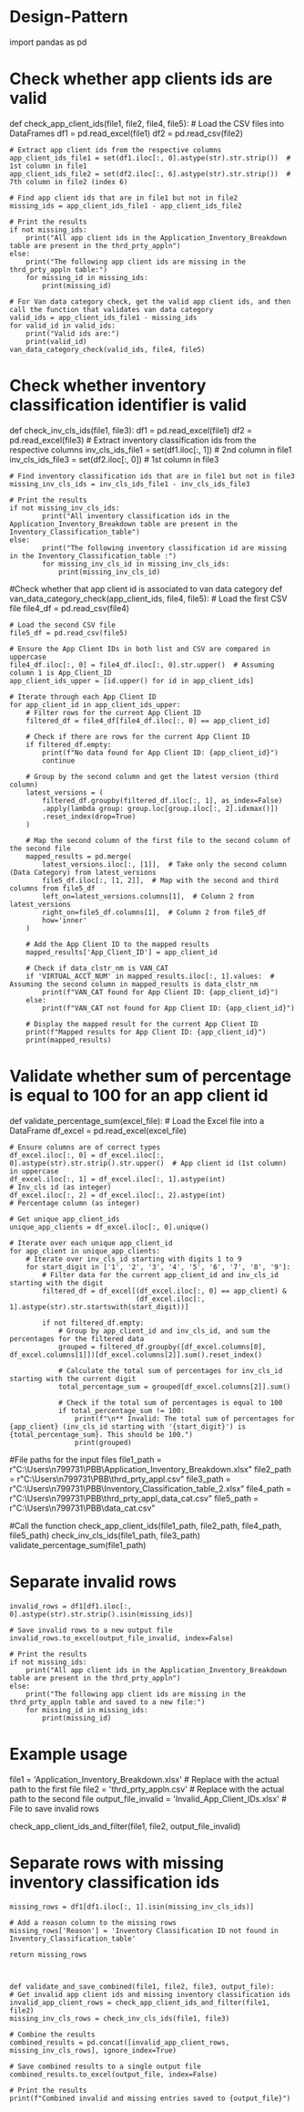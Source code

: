 # Design-Pattern
import pandas as pd

# Check whether app clients ids are valid
def check_app_client_ids(file1, file2, file4, file5):
    # Load the CSV files into DataFrames
    df1 = pd.read_excel(file1)
    df2 = pd.read_csv(file2)

    # Extract app client ids from the respective columns
    app_client_ids_file1 = set(df1.iloc[:, 0].astype(str).str.strip())  # 1st column in file1
    app_client_ids_file2 = set(df2.iloc[:, 6].astype(str).str.strip())  # 7th column in file2 (index 6)

    # Find app client ids that are in file1 but not in file2
    missing_ids = app_client_ids_file1 - app_client_ids_file2

    # Print the results
    if not missing_ids:
        print("All app client ids in the Application_Inventory_Breakdown table are present in the thrd_prty_appln")
    else:
        print("The following app client ids are missing in the thrd_prty_appln table:")
        for missing_id in missing_ids:
            print(missing_id)

    # For Van data category check, get the valid app client ids, and then call the function that validates van data category
    valid_ids = app_client_ids_file1 - missing_ids
    for valid_id in valid_ids:
        print("Valid ids are:")
        print(valid_id)
    van_data_category_check(valid_ids, file4, file5)


# Check whether inventory classification identifier is valid
def check_inv_cls_ids(file1, file3):
	df1 = pd.read_excel(file1) 
	df2 = pd.read_excel(file3)
	# Extract inventory classification ids from the respective columns
	inv_cls_ids_file1 = set(df1.iloc[:, 1])  # 2nd column in file1
	inv_cls_ids_file3 = set(df2.iloc[:, 0])  # 1st column in file3 

	# Find inventory classification ids that are in file1 but not in file3
	missing_inv_cls_ids = inv_cls_ids_file1 - inv_cls_ids_file3

	# Print the results
	if not missing_inv_cls_ids:
    		print("All inventory classification ids in the Application_Inventory_Breakdown table are present in the Inventory_Classification_table")
	else:
    		print("The following inventory classification id are missing in the Inventory_Classification_table :")
    		for missing_inv_cls_id in missing_inv_cls_ids:
        		print(missing_inv_cls_id)

#Check whether that app client id is associated to van data category
def van_data_category_check(app_client_ids, file4, file5):
    # Load the first CSV file
    file4_df = pd.read_csv(file4)

    # Load the second CSV file
    file5_df = pd.read_csv(file5)

    # Ensure the App Client IDs in both list and CSV are compared in uppercase
    file4_df.iloc[:, 0] = file4_df.iloc[:, 0].str.upper()  # Assuming column 1 is App_Client_ID
    app_client_ids_upper = [id.upper() for id in app_client_ids]

    # Iterate through each App Client ID
    for app_client_id in app_client_ids_upper:
        # Filter rows for the current App Client ID
        filtered_df = file4_df[file4_df.iloc[:, 0] == app_client_id]

        # Check if there are rows for the current App Client ID
        if filtered_df.empty:
            print(f"No data found for App Client ID: {app_client_id}")
            continue

        # Group by the second column and get the latest version (third column)
        latest_versions = (
            filtered_df.groupby(filtered_df.iloc[:, 1], as_index=False)
            .apply(lambda group: group.loc[group.iloc[:, 2].idxmax()])
            .reset_index(drop=True)
        )

        # Map the second column of the first file to the second column of the second file
        mapped_results = pd.merge(
            latest_versions.iloc[:, [1]],  # Take only the second column (Data Category) from latest_versions
            file5_df.iloc[:, [1, 2]],  # Map with the second and third columns from file5_df
            left_on=latest_versions.columns[1],  # Column 2 from latest_versions
            right_on=file5_df.columns[1],  # Column 2 from file5_df
            how='inner'
        )

        # Add the App Client ID to the mapped results
        mapped_results['App_Client_ID'] = app_client_id

        # Check if data_clstr_nm is VAN_CAT
        if 'VIRTUAL_ACCT_NUM' in mapped_results.iloc[:, 1].values:  # Assuming the second column in mapped_results is data_clstr_nm
            print(f"VAN_CAT found for App Client ID: {app_client_id}")
        else:
            print(f"VAN_CAT not found for App Client ID: {app_client_id}")

        # Display the mapped result for the current App Client ID
        print(f"Mapped results for App Client ID: {app_client_id}")
        print(mapped_results)


# Validate whether  sum of percentage is equal to 100 for an app client id
def validate_percentage_sum(excel_file):
    # Load the Excel file into a DataFrame
    df_excel = pd.read_excel(excel_file)

    # Ensure columns are of correct types
    df_excel.iloc[:, 0] = df_excel.iloc[:, 0].astype(str).str.strip().str.upper()  # App client id (1st column) in uppercase
    df_excel.iloc[:, 1] = df_excel.iloc[:, 1].astype(int)                            # Inv_cls id (as integer)
    df_excel.iloc[:, 2] = df_excel.iloc[:, 2].astype(int)                            # Percentage column (as integer)

    # Get unique app_client_ids
    unique_app_clients = df_excel.iloc[:, 0].unique()

    # Iterate over each unique app_client_id
    for app_client in unique_app_clients:
        # Iterate over inv_cls_id starting with digits 1 to 9
        for start_digit in ['1', '2', '3', '4', '5', '6', '7', '8', '9']:
            # Filter data for the current app_client_id and inv_cls_id starting with the digit
            filtered_df = df_excel[(df_excel.iloc[:, 0] == app_client) & 
                                   (df_excel.iloc[:, 1].astype(str).str.startswith(start_digit))]

            if not filtered_df.empty:
                # Group by app_client_id and inv_cls_id, and sum the percentages for the filtered data
                grouped = filtered_df.groupby([df_excel.columns[0], df_excel.columns[1]])[df_excel.columns[2]].sum().reset_index()

                # Calculate the total sum of percentages for inv_cls_id starting with the current digit
                total_percentage_sum = grouped[df_excel.columns[2]].sum()

                # Check if the total sum of percentages is equal to 100
                if total_percentage_sum != 100:
                    print(f"\n** Invalid: The total sum of percentages for {app_client} (inv_cls_id starting with '{start_digit}') is {total_percentage_sum}. This should be 100.")
                    print(grouped)

#File paths for the input files
file1_path = r"C:\Users\n799731\PBB\Application_Inventory_Breakdown.xlsx"
file2_path = r"C:\Users\n799731\PBB\thrd_prty_appl.csv"
file3_path = r"C:\Users\n799731\PBB\Inventory_Classification_table_2.xlsx"
file4_path = r"C:\Users\n799731\PBB\thrd_prty_appl_data_cat.csv"
file5_path = r"C:\Users\n799731\PBB\data_cat.csv"

#Call the function
check_app_client_ids(file1_path, file2_path, file4_path, file5_path)
check_inv_cls_ids(file1_path, file3_path)
validate_percentage_sum(file1_path)





# Separate invalid rows
    invalid_rows = df1[df1.iloc[:, 0].astype(str).str.strip().isin(missing_ids)]

    # Save invalid rows to a new output file
    invalid_rows.to_excel(output_file_invalid, index=False)

    # Print the results
    if not missing_ids:
        print("All app client ids in the Application_Inventory_Breakdown table are present in the thrd_prty_appln")
    else:
        print("The following app client ids are missing in the thrd_prty_appln table and saved to a new file:")
        for missing_id in missing_ids:
            print(missing_id)

# Example usage
file1 = 'Application_Inventory_Breakdown.xlsx'  # Replace with the actual path to the first file
file2 = 'thrd_prty_appln.csv'  # Replace with the actual path to the second file
output_file_invalid = 'Invalid_App_Client_IDs.xlsx'  # File to save invalid rows

check_app_client_ids_and_filter(file1, file2, output_file_invalid)



# Separate rows with missing inventory classification ids
    missing_rows = df1[df1.iloc[:, 1].isin(missing_inv_cls_ids)]

    # Add a reason column to the missing rows
    missing_rows['Reason'] = 'Inventory Classification ID not found in Inventory_Classification_table'

    return missing_rows



    def validate_and_save_combined(file1, file2, file3, output_file):
    # Get invalid app client ids and missing inventory classification ids
    invalid_app_client_rows = check_app_client_ids_and_filter(file1, file2)
    missing_inv_cls_rows = check_inv_cls_ids(file1, file3)

    # Combine the results
    combined_results = pd.concat([invalid_app_client_rows, missing_inv_cls_rows], ignore_index=True)

    # Save combined results to a single output file
    combined_results.to_excel(output_file, index=False)

    # Print the results
    print(f"Combined invalid and missing entries saved to {output_file}")

